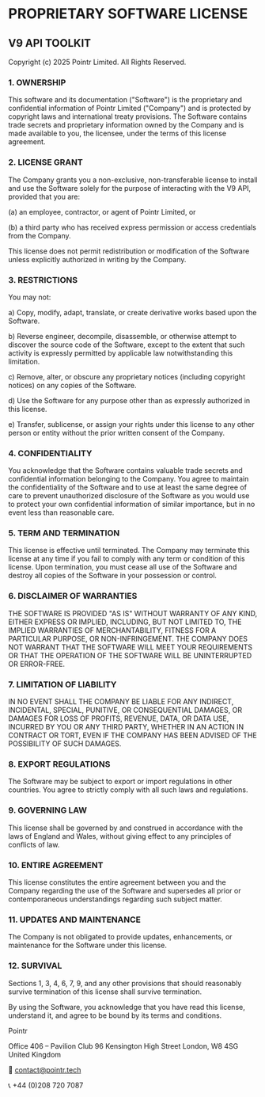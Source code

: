# PROPRIETARY SOFTWARE LICENSE

## V9 API TOOLKIT

Copyright (c) 2025 Pointr Limited. All Rights Reserved.

### 1. OWNERSHIP

This software and its documentation ("Software") is the proprietary and confidential
information of Pointr Limited ("Company") and is protected by copyright laws and international
treaty provisions. The Software contains trade secrets and proprietary information
owned by the Company and is made available to you, the licensee, under the terms
of this license agreement.

### 2. LICENSE GRANT

The Company grants you a non-exclusive, non-transferable license to install and use the Software solely for the purpose of interacting with the V9 API, provided that you are:

(a) an employee, contractor, or agent of Pointr Limited, or

(b) a third party who has received express permission or access credentials from the Company.

This license does not permit redistribution or modification of the Software unless explicitly authorized in writing by the Company.

### 3. RESTRICTIONS

You may not:

a) Copy, modify, adapt, translate, or create derivative works based upon the Software.

b) Reverse engineer, decompile, disassemble, or otherwise attempt to discover the source code of the Software, except to the extent that such activity is expressly permitted by applicable law notwithstanding this limitation.

c) Remove, alter, or obscure any proprietary notices (including copyright notices) on any copies of the Software.

d) Use the Software for any purpose other than as expressly authorized in this license.

e) Transfer, sublicense, or assign your rights under this license to any other person or entity without the prior written consent of the Company.

### 4. CONFIDENTIALITY

You acknowledge that the Software contains valuable trade secrets and confidential
information belonging to the Company. You agree to maintain the confidentiality of
the Software and to use at least the same degree of care to prevent unauthorized
disclosure of the Software as you would use to protect your own confidential information
of similar importance, but in no event less than reasonable care.

### 5. TERM AND TERMINATION

This license is effective until terminated. The Company may terminate this license
at any time if you fail to comply with any term or condition of this license. Upon
termination, you must cease all use of the Software and destroy all copies of the
Software in your possession or control.

### 6. DISCLAIMER OF WARRANTIES

THE SOFTWARE IS PROVIDED "AS IS" WITHOUT WARRANTY OF ANY KIND, EITHER EXPRESS OR
IMPLIED, INCLUDING, BUT NOT LIMITED TO, THE IMPLIED WARRANTIES OF MERCHANTABILITY,
FITNESS FOR A PARTICULAR PURPOSE, OR NON-INFRINGEMENT. THE COMPANY DOES NOT WARRANT
THAT THE SOFTWARE WILL MEET YOUR REQUIREMENTS OR THAT THE OPERATION OF THE SOFTWARE
WILL BE UNINTERRUPTED OR ERROR-FREE.

### 7. LIMITATION OF LIABILITY

IN NO EVENT SHALL THE COMPANY BE LIABLE FOR ANY INDIRECT, INCIDENTAL, SPECIAL,
PUNITIVE, OR CONSEQUENTIAL DAMAGES, OR DAMAGES FOR LOSS OF PROFITS, REVENUE, DATA,
OR DATA USE, INCURRED BY YOU OR ANY THIRD PARTY, WHETHER IN AN ACTION IN CONTRACT
OR TORT, EVEN IF THE COMPANY HAS BEEN ADVISED OF THE POSSIBILITY OF SUCH DAMAGES.

### 8. EXPORT REGULATIONS

The Software may be subject to export or import regulations in other countries.
You agree to strictly comply with all such laws and regulations.

### 9. GOVERNING LAW

This license shall be governed by and construed in accordance with the laws of
England and Wales, without giving effect to any principles of conflicts of law.

### 10. ENTIRE AGREEMENT

This license constitutes the entire agreement between you and the Company regarding
the use of the Software and supersedes all prior or contemporaneous understandings
regarding such subject matter.

### 11. UPDATES AND MAINTENANCE

The Company is not obligated to provide updates, enhancements, or maintenance for
the Software under this license.

### 12. SURVIVAL

Sections 1, 3, 4, 6, 7, 9, and any other provisions that should reasonably survive
termination of this license shall survive termination.

By using the Software, you acknowledge that you have read this license, understand it,
and agree to be bound by its terms and conditions.

Pointr

Office 406 – Pavilion Club 96 Kensington High Street London, W8 4SG United Kingdom

📧 contact@pointr.tech

📞 +44 (0)208 720 7087

